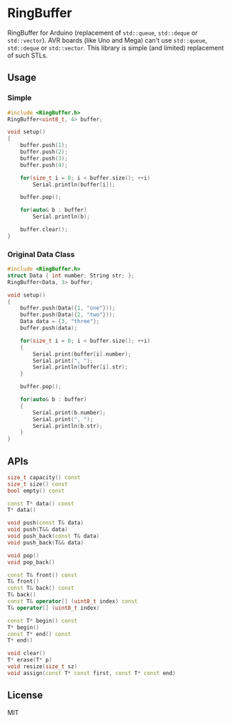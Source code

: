 # RingBuffer
RingBuffer for Arduino (replacement of `std::queue`, `std::deque` or `std::vector`).
AVR boards (like Uno and Mega) can't use `std::queue`, `std::deque` or `std::vector`.
This library is simple (and limited) replacement of such STLs.

## Usage

### Simple

``` C++
#include <RingBuffer.h>
RingBuffer<uint8_t, 4> buffer;

void setup()
{
    buffer.push(1);
    buffer.push(2);
    buffer.push(3);
    buffer.push(4);

    for(size_t i = 0; i < buffer.size(); ++i)
        Serial.println(buffer[i]);

    buffer.pop();

    for(auto& b : buffer)
        Serial.println(b);

    buffer.clear();
}
```

### Original Data Class

``` C++
#include <RingBuffer.h>
struct Data { int number; String str; };
RingBuffer<Data, 3> buffer;

void setup()
{
    buffer.push(Data({1, "one"}));
    buffer.push(Data({2, "two"}));
    Data data = {3, "three"};
    buffer.push(data);

    for(size_t i = 0; i < buffer.size(); ++i)
    {
        Serial.print(buffer[i].number);
        Serial.print(", ");
        Serial.println(buffer[i].str);
    }

    buffer.pop();

    for(auto& b : buffer)
    {
        Serial.print(b.number);
        Serial.print(", ");
        Serial.println(b.str);
    }
}
```

## APIs

``` C++
size_t capacity() const
size_t size() const
bool empty() const

const T* data() const
T* data()

void push(const T& data)
void push(T&& data)
void push_back(const T& data)
void push_back(T&& data)

void pop()
void pop_back()

const T& front() const
T& front()
const T& back() const
T& back()
const T& operator[] (uint8_t index) const
T& operator[] (uint8_t index)

const T* begin() const
T* begin()
const T* end() const
T* end()

void clear()
T* erase(T* p)
void resize(size_t sz)
void assign(const T* const first, const T* const end)
```

## License

MIT
